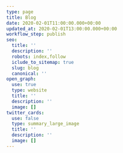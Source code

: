 ```yaml
---
type: page
title: Blog
date: 2020-02-01T11:00:00.000+00:00
updated_at: 2020-02-01T13:00:00.000+00:00
workflow_step: publish
seo:
  title: ''
  description: ''
  robots: index,follow
  iclude_to_sitemap: true
  slug: blog
  canonical: ''
open_graph:
  use: true
  type: website
  title: ''
  description: ''
  image: []
twitter_cards:
  use: false
  type: summary_large_image
  title: ''
  description: ''
  image: []
---
```

